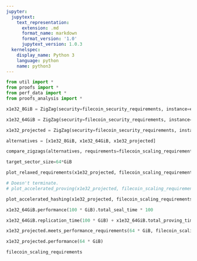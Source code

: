```yaml
---
jupyter:
  jupytext:
    text_representation:
      extension: .md
      format_name: markdown
      format_version: '1.0'
      jupytext_version: 1.0.3
  kernelspec:
    display_name: Python 3
    language: python
    name: python3
---
```


```python
from util import *
from proofs import *
from perf_data import *
from proofs_analysis import *
```

```python
x1e32_8GiB = ZigZag(security=filecoin_security_requirements, instance=ec2_x1e32_xlarge, partitions=8)
```

```python
x1e32_64GiB = ZigZag(security=filecoin_security_requirements, instance=x1e32_xlarge_64, partitions=8)
```

```python
x1e32_projected = ZigZag(security=filecoin_security_requirements, instance=projected_instance, partitions=8)
```

```python
alternatives = [x1e32_8GiB, x1e32_64GiB, x1e32_projected]
```

```python
compare_zigzags(alternatives, requirements=filecoin_scaling_requirements)
```

```python
target_sector_size=64*GiB
```

```python
plot_relaxed_requirements(x1e32_projected, filecoin_scaling_requirements, target_sector_size)
```

```python
# Doesn't terminate.
# plot_accelerated_proving(x1e32_projected, filecoin_scaling_requirements, target_sector_size)
```

```python
plot_accelerated_hashing(x1e32_projected, filecoin_scaling_requirements, target_sector_size)
```

```python
x1e32_64GiB.performance(100 * GiB).total_seal_time * 100
```

```python
x1e32_64GiB.replication_time(100 * GiB) + x1e32_64GiB.total_proving_time(100 * GiB)
```

```python
x1e32_projected.meets_performance_requirements(64 * GiB, filecoin_scaling_requirements)
```

```python
x1e32_projected.performance(64 * GiB)
```

```python
filecoin_scaling_requirements
```

```python

```
